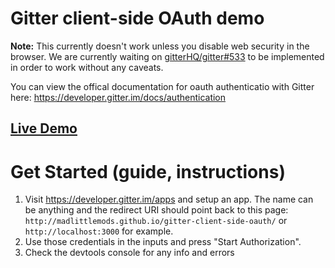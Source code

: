 # Gitter client-side OAuth demo

**Note:** This currently doesn't work unless you disable web security in the browser. We are currently waiting on [gitterHQ/gitter#533](https://github.com/gitterHQ/gitter/issues/533) to be implemented in order to work without any caveats.

You can view the offical documentation for oauth authenticatio with Gitter here: https://developer.gitter.im/docs/authentication

## [Live Demo](http://madlittlemods.github.io/gitter-client-side-oauth/)

# Get Started (guide, instructions)

 1. Visit https://developer.gitter.im/apps and setup an app. The name can be anything and the redirect URI should point back to this page: `http://madlittlemods.github.io/gitter-client-side-oauth/` or `http://localhost:3000` for example.
 1. Use those credentials in the inputs and press "Start Authorization".
 1. Check the devtools console for any info and errors


